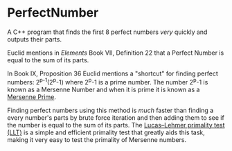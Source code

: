 # PerfectNumber
A C++ program that finds the first 8 perfect numbers *very* quickly and outputs their parts.

Euclid mentions in *Elements* Book VII, Definition 22 that a Perfect Number is equal to the sum of its parts.

In Book IX, Proposition 36 Euclid mentions a "shortcut" for finding perfect numbers: 2<sup>p-1</sup>(2<sup>p</sup>-1) where 2<sup>p</sup>-1 is a prime number.  The number 2<sup>p</sup>-1 is known as a Mersenne Number and when it is prime it is known as a [Mersenne Prime](https://en.wikipedia.org/wiki/Mersenne_prime/ "Mersenne Prime").

Finding perfect numbers using this method is *much* faster than finding a every number's parts by brute force iteration and then adding them to see if the number is equal to the sum of its parts.  The [Lucas–Lehmer primality test (LLT)](https://en.wikipedia.org/wiki/Lucas%E2%80%93Lehmer_primality_test) is a simple and efficient primality test that greatly aids this task, making it very easy to test the primality of Mersenne numbers.
